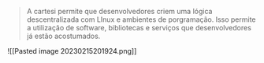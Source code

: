 
>A cartesi permite que desenvolvedores criem uma lógica descentralizada com LInux e ambientes de porgramação. Isso permite a utilização de software, bibliotecas e serviços que desenvolvedores já estão acostumados.


![[Pasted image 20230215201924.png]]

